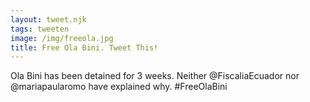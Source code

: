 ```yaml
---
layout: tweet.njk
tags: tweeten
image: /img/freeola.jpg
title: Free Ola Bini. Tweet This!
---
```

Ola Bini has been detained for 3 weeks. Neither @FiscaliaEcuador nor @mariapaularomo have explained why. #FreeOlaBini
